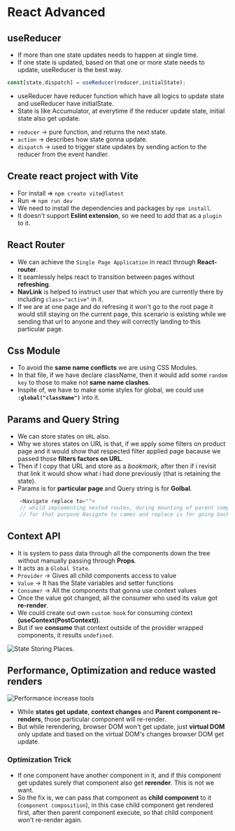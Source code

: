 # React Advanced

## useReducer
* If more than one state updates needs to happen at single time.
* If one state is updated, based on that one or more state needs to update, useReducer is the best way.
```javascript
const[state,dispatch] = useReducer(reducer,initialState);
```
* useReducer have reducer function which have all logics to update state and useReducer have initialState.
* State is like Accumulator, at everytime if the reducer update state, initial state also get update.
- `reducer` -> pure function, and returns the next state.
- `action` -> describes how state gonna update.
- `dispatch` -> used to trigger state updates by sending action to the reducer from the event handler.

## Create react project with Vite
* For install => `npm create vite@latest`
* Run => `npm run dev`
* We need to install the dependencies and packages by `npm install`.
* It doesn't support **Eslint extension**, so we need to add that as a `plugin` to it.

## React Router
* We can achieve the `Single Page Application` in react through **React-router**.
* It seamlessly helps react to transition between pages without **refreshing**.
* **NavLink** is helped to instruct user that which you are currently there by including `class="active"` in it.
* If we are at one page and do refresing it won't go to the root page it would still staying on the current page, this scenario is existing while we sending that url to anyone and they will correctly landing to this particular page.

## Css Module
* To avoid the **same name conflicts** we are using CSS Modules.
* In that file, if we have declare className, then it would add some `random key` to those to make not **same name clashes**.
* Inspite of, we have to make some styles for global, we could use **`:global("className")`** into it.

## Params and Query String
* We can store states on `URL` also.
* Why we stores states on URL is that, if we apply some filters on product page and it would show that respected filter applied page bacause we passed those **filters factors on URL**.
* Then if I copy that URL and store as a *bookmark*, after then if i revisit that link it would show what i had done previously (that is retaining the state).
* Params is for **particular page** and Query string is for **Golbal**.

```javascript
    <Navigate replace to="">
    // whild implementing nested routes, during mounting of parent component, we doesn't know which child route will gonna mount
    // for that purpose Navigate to cames and replace is for going back.
```

## Context API
* It is system to pass data through all the components down the tree without manually passing through **Props**.
* It acts as a `Global State`.
* `Provider` -> Gives all child components access to value
* `Value` -> It has the State variables and setter functions
* `Consumer` -> All the components that gonna use context values
* Once the value got changed, all the consumer who used its value got **re-render**.
* We could create out own `custom hook` for consuming context **(useContext(PostContext))**.
* But if we **consume** that context outside of the provider wrapped components, it results `undefined`.

![State Storing Places](https://github.com/rkishore1207/React-Advanced/assets/146698138/d5cc52f8-8fe7-4fcc-9bb9-ec18b3f0c95f).

## Performance, Optimization and reduce wasted renders
![Performance increase tools](https://github.com/rkishore1207/React-Advanced/assets/146698138/5881c72c-4ba7-4577-8bc0-c67a6613db20)

* While **states get update**, **context changes** and **Parent component re-renders**, those particular component will re-render.
* But while rerendering, browser DOM won't get update, just **virtual DOM** only update and based on the virtual DOM's changes browser DOM get update.
### Optimization Trick
* If one component have another component in it, and if this component get updates surely that component also get **rerender**. This is not we want.
* So the fix is, we can pass that component as **child component** to it (`component composition`), in this case child component get rendered first, after then parent component execute, so that child component won't re-render again.